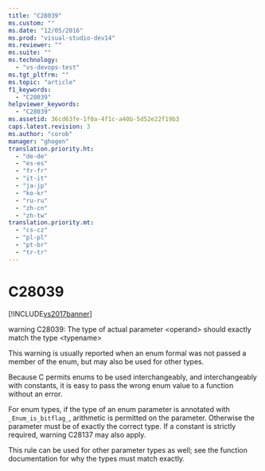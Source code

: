 ```yaml
---
title: "C28039"
ms.custom: ""
ms.date: "12/05/2016"
ms.prod: "visual-studio-dev14"
ms.reviewer: ""
ms.suite: ""
ms.technology: 
  - "vs-devops-test"
ms.tgt_pltfrm: ""
ms.topic: "article"
f1_keywords: 
  - "C28039"
helpviewer_keywords: 
  - "C28039"
ms.assetid: 36cd63fe-1f0a-4f1c-a40b-5d52e22f19b3
caps.latest.revision: 3
ms.author: "corob"
manager: "ghogen"
translation.priority.ht: 
  - "de-de"
  - "es-es"
  - "fr-fr"
  - "it-it"
  - "ja-jp"
  - "ko-kr"
  - "ru-ru"
  - "zh-cn"
  - "zh-tw"
translation.priority.mt: 
  - "cs-cz"
  - "pl-pl"
  - "pt-br"
  - "tr-tr"
---
```

# C28039
[!INCLUDE[vs2017banner](../code-quality/includes/vs2017banner.md)]

warning C28039: The type of actual parameter \<operand> should exactly match the type \<typename>  
  
 This warning is usually reported when an enum formal was not passed a member of the enum, but may also be used for other types.  
  
 Because C permits enums to be used interchangeably, and interchangeably with constants, it is easy to pass the wrong enum value to a function without an error.  
  
 For enum types, if the type of an enum parameter is annotated with `_Enum_is_bitflag_`, arithmetic is permitted on the parameter. Otherwise the parameter must be of exactly the correct type. If a constant is strictly required, warning C28137 may also apply.  
  
 This rule can be used for other parameter types as well; see the function documentation for why the types must match exactly.